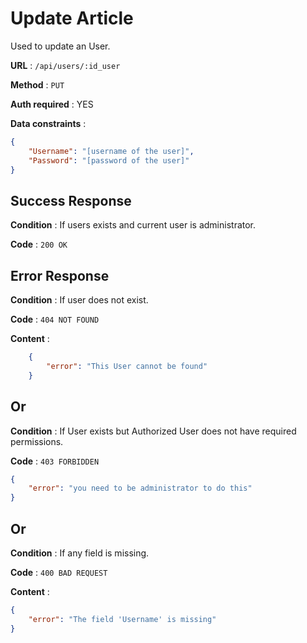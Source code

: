 
# Update Article

Used to update an User.

**URL** : `/api/users/:id_user`

**Method** : `PUT`

**Auth required** : YES

**Data constraints** : 

```json
{
    "Username": "[username of the user]",
    "Password": "[password of the user]"
}
```

## Success Response

**Condition** : If users exists and current user is administrator.

**Code** : `200 OK`

## Error Response

**Condition** : If user does not exist.

**Code** : `404 NOT FOUND`

**Content** : 
```json
    {
        "error": "This User cannot be found"
    }
```

## Or

**Condition** : If User exists but Authorized User does not have required permissions.

**Code** : `403 FORBIDDEN`

```json
{
    "error": "you need to be administrator to do this"
}
```

## Or 

**Condition** : If any field is missing.

**Code** : `400 BAD REQUEST`

**Content** :

```json
{
    "error": "The field 'Username' is missing"
}
```
